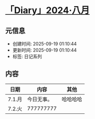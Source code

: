 # [「Diary」2024·八月](https://github.com/bingdu748/Laboratory_of_Mad_Scientist/issues/11)

## 元信息

- 创建时间: 2025-09-19 01:10:44
- 更新时间: 2025-09-19 01:10:44
- 标签: 日记系列

## 内容

日期 | 内容 | 其他
:-: | - | -
7.1.月 | 今日无事。 | 哈哈哈哈
7.2.火 |777777777 |